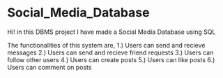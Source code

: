 # Social_Media_Database

Hi! in this DBMS project I have made a Social Media Database using SQL

The functionalities of this system are,
1.) Users can send and recieve messages
2.) Users can send and recieve friend requests
3.) Users can follow other users
4.) Users can create posts
5.) Users can like posts
6.) Users can comment on posts
